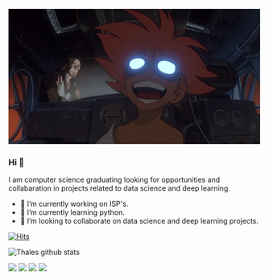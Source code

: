 ![](header.gif)

### Hi 👋
I am computer science graduating looking for opportunities and collabaration in projects related to data science and deep learning.
- 🔭 I’m currently working on ISP's.
- 🌱 I’m currently learning python.
- 🤝 I’m looking to collaborate on data science and deep learning projects.

[![Hits](https://hits.seeyoufarm.com/api/count/incr/badge.svg?url=https%3A%2F%2Fgithub.com%2Fthalesmorandi%2Fthalesmorandi&count_bg=%2379C83D&title_bg=%23555555&icon=github.svg&icon_color=%23E7E7E7&title=visitas&edge_flat=false)](https://hits.seeyoufarm.com)

![Thales github stats](https://github-readme-stats.vercel.app/api?username=thalesmorandi&theme=graywhite)

[<img src="https://img.shields.io/badge/twitter-%231DA1F2.svg?&style=for-the-badge&logo=twitter&logoColor=white" />](https://twitter.com/thxlin)  [<img src="https://img.shields.io/badge/linkedin-%230077B5.svg?&style=for-the-badge&logo=linkedin&logoColor=white" />](https://www.linkedin.com/in/thalesmorandi/) [<img src = "https://img.shields.io/badge/instagram-%23E4405F.svg?&style=for-the-badge&logo=instagram&logoColor=white">](https://www.instagram.com/thalesmorandi/) [<img src = "https://img.shields.io/badge/facebook-%231877F2.svg?&style=for-the-badge&logo=facebook&logoColor=white">](https://www.facebook.com/thalexmorandi)
